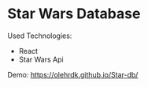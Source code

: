 # Star Wars Database

Used Technologies:
- React
- Star Wars Api

Demo: https://olehrdk.github.io/Star-db/
